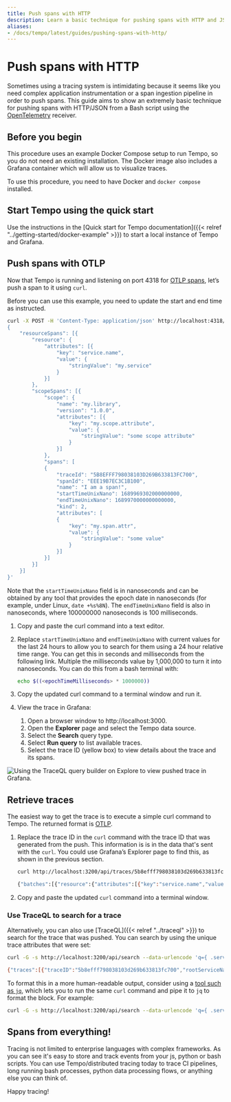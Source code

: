 ```yaml
---
title: Push spans with HTTP
description: Learn a basic technique for pushing spans with HTTP and JSON
aliases:
- /docs/tempo/latest/guides/pushing-spans-with-http/
---
```


# Push spans with HTTP

Sometimes using a tracing system is intimidating because it seems like you need complex application instrumentation
or a span ingestion pipeline in order to push spans.  This guide aims to show an extremely basic technique for
pushing spans with HTTP/JSON from a Bash script using the [OpenTelemetry](https://opentelemetry.io/docs/specs/otlp/) receiver.

## Before you begin

This procedure uses an example Docker Compose setup to run Tempo, so you do not need an existing installation. The Docker image also includes a Grafana container which will allow us to visualize traces.

To use this procedure, you need to have Docker and `docker compose` installed.


## Start Tempo using the quick start

Use the instructions in the [Quick start for Tempo documentation]({{< relref "../getting-started/docker-example" >}}) to start a local instance of Tempo and Grafana.

## Push spans with OTLP

Now that Tempo is running and listening on port 4318 for [OTLP spans](https://opentelemetry.io/docs/specs/otlp/#otlphttp), let’s push a span to it using `curl`.

Before you can use this example, you need to update the start and end time as instructed.

```bash
curl -X POST -H 'Content-Type: application/json' http://localhost:4318/v1/traces -d '
{
	"resourceSpans": [{
    	"resource": {
        	"attributes": [{
            	"key": "service.name",
            	"value": {
                	"stringValue": "my.service"
            	}
        	}]
    	},
    	"scopeSpans": [{
        	"scope": {
            	"name": "my.library",
            	"version": "1.0.0",
            	"attributes": [{
                	"key": "my.scope.attribute",
                	"value": {
                    	"stringValue": "some scope attribute"
                	}
            	}]
        	},
        	"spans": [
        	{
            	"traceId": "5B8EFFF798038103D269B633813FC700",
            	"spanId": "EEE19B7EC3C1B100",
            	"name": "I am a span!",
            	"startTimeUnixNano": 1689969302000000000,
            	"endTimeUnixNano": 1689970000000000000,
            	"kind": 2,
            	"attributes": [
            	{
                	"key": "my.span.attr",
                	"value": {
                    	"stringValue": "some value"
                	}
            	}]
        	}]
    	}]
	}]
}'
```

Note that the `startTimeUnixNano` field is in nanoseconds and can be obtained by any tool that provides the epoch date in nanoseconds (for example, under Linux, `date +%s%8N`). The `endTimeUnixNano` field is also in nanoseconds, where 100000000 nanoseconds is 100 milliseconds.

1. Copy and paste the curl command into a text editor.

1. Replace `startTimeUnixNano` and `endTimeUnixNano` with current values for the last 24 hours to allow you to search for them using a 24 hour relative time range. You can get this in seconds and milliseconds from the following link.
Multiple the milliseconds value by 1,000,000 to turn it into nanoseconds. You can do this from a bash terminal with:

   ```bash
   echo $((<epochTimeMilliseconds> * 1000000))
   ```

1. Copy the updated curl command to a terminal window and run it.

1. View the trace in Grafana:
   1. Open a browser window to http://localhost:3000.
   1. Open the **Explorer** page and select the Tempo data source.
   1. Select the **Search** query type.
   1. Select **Run query** to list available traces.
   1. Select the trace ID (yellow box) to view details about the trace and its spans.

![Using the TraceQL query builder on Explore to view pushed trace in Grafana.](/static/img/docs/tempo/push-spans-search-span-grafana.png "View the span in Grafana")

## Retrieve traces

The easiest way to get the trace is to execute a simple curl command to Tempo.  The returned format is [OTLP](https://github.com/open-telemetry/opentelemetry-proto/blob/main/opentelemetry/proto/trace/v1/trace.proto).

1. Replace the trace ID in the `curl` command with the trace ID that was generated from the push. This information is is in the data that's sent with the `curl`. You could use Grafana’s Explorer page to find this, as shown in the previous section.

	```bash
	curl http://localhost:3200/api/traces/5b8efff798038103d269b633813fc700

	{"batches":[{"resource":{"attributes":[{"key":"service.name","value":{"stringValue":"my.service"}}]},"scopeSpans":[{"scope":{"name":"my.library","version":"1.0.0"},"spans":[{"traceId":"W47/95gDgQPSabYzgT/HAA==","spanId":"7uGbfsPBsQA=","name":"I am a span!","kind":"SPAN_KIND_SERVER","startTimeUnixNano":"1689969302000000000","endTimeUnixNano":"1689970000000000000","attributes":[{"key":"my.span.attr","value":{"stringValue":"some value"}}],"status":{}}]}]}]}
	```

1. Copy and paste the updated `curl` command into a terminal window.

### Use TraceQL to search for a trace

Alternatively, you can also use [TraceQL]({{< relref "../traceql" >}}) to search for the trace that was pushed.
You can search by using the unique trace attributes that were set:

```bash
curl -G -s http://localhost:3200/api/search --data-urlencode 'q={ .service.name = "my.service" }'

{"traces":[{"traceID":"5b8efff798038103d269b633813fc700","rootServiceName":"my.service","rootTraceName":"I am a span!","startTimeUnixNano":"1694718625557000000","durationMs":10000,"spanSet":{"spans":[{"spanID":"eee19b7ec3c1b100","startTimeUnixNano":"1694718625557000000","durationNanos":"10000000000","attributes":[{"key":"service.name","value":{"stringValue":"my.service"}}]}],"matched":1},"spanSets":[{"spans":[{"spanID":"eee19b7ec3c1b100","startTimeUnixNano":"1694718625557000000","durationNanos":"10000000000","attributes":[{"key":"service.name","value":{"stringValue":"my.service"}}]}],"matched":1}]}],"metrics":{"inspectedBytes":"292781","completedJobs":1,"totalJobs":1}}
```

To format this in a more human-readable output, consider using a [tool such as `jq`](https://jqlang.github.io/jq/), which lets you to run the same `curl` command and pipe it to `jq` to format the block. For example:

```bash
curl -G -s http://localhost:3200/api/search --data-urlencode 'q={ .service.name = "my.service" }' | jq
```

## Spans from everything!

Tracing is not limited to enterprise languages with complex frameworks.  As you can see it's easy to store and track events from your js, python or bash scripts.
You can use Tempo/distributed tracing today to trace CI pipelines, long running bash processes, python data processing flows, or anything else
you can think of.

Happy tracing!
